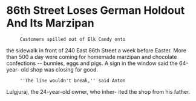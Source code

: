 86th Street Loses German Holdout And Its Marzipan
===

         Customers spilled out of Elk Candy onto
the sidewalk in front of 240 East 86th Street
a week before Easter. More than 500 a day 
were coming for homemade marzipan and chocolate confections -- bunnies, eggs and 
pigs. A sign in the window said the 64-year-
old shop was closing for good.
   
         ''The line wouldn't break,'' said Anton 
Lulgjuraj, the 24-year-old owner, who inher-
ited the shop from his father.
